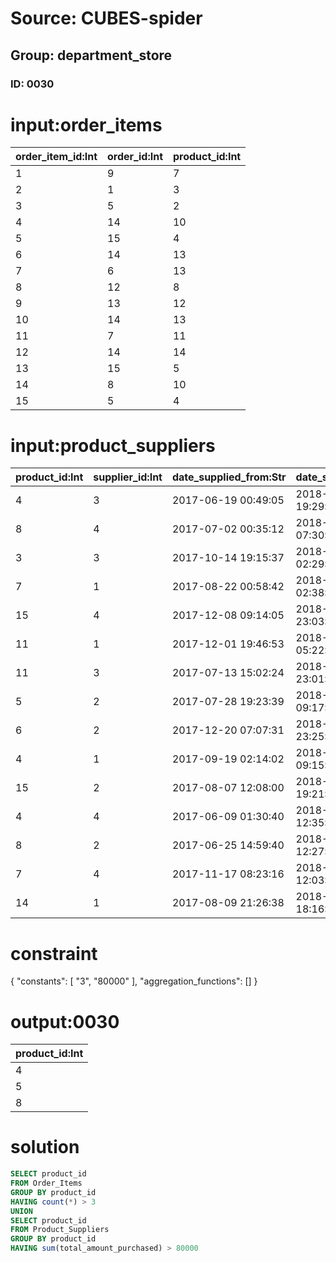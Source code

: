 # Source: CUBES-spider
## Group: department_store
### ID: 0030

# input:order_items

| order_item_id:Int | order_id:Int | product_id:Int |
|---|---|---|
| 1 | 9 | 7 |
| 2 | 1 | 3 |
| 3 | 5 | 2 |
| 4 | 14 | 10 |
| 5 | 15 | 4 |
| 6 | 14 | 13 |
| 7 | 6 | 13 |
| 8 | 12 | 8 |
| 9 | 13 | 12 |
| 10 | 14 | 13 |
| 11 | 7 | 11 |
| 12 | 14 | 14 |
| 13 | 15 | 5 |
| 14 | 8 | 10 |
| 15 | 5 | 4 |

# input:product_suppliers

| product_id:Int | supplier_id:Int | date_supplied_from:Str | date_supplied_to:Str | total_amount_purchased:Str | total_value_purchased:Dbl |
|---|---|---|---|---|---|
| 4 | 3 | 2017-06-19 00:49:05 | 2018-03-24 19:29:18 | 89366.05 | 36014.6 |
| 8 | 4 | 2017-07-02 00:35:12 | 2018-03-25 07:30:49 | 25085.57 | 36274.56 |
| 3 | 3 | 2017-10-14 19:15:37 | 2018-03-24 02:29:44 | 15752.45 | 7273.74 |
| 7 | 1 | 2017-08-22 00:58:42 | 2018-03-24 02:38:31 | 22332.08 | 8042.78 |
| 15 | 4 | 2017-12-08 09:14:05 | 2018-03-24 23:03:30 | 25318.21 | 29836.26 |
| 11 | 1 | 2017-12-01 19:46:53 | 2018-03-24 05:22:36 | 35149.74 | 67216.31 |
| 11 | 3 | 2017-07-13 15:02:24 | 2018-03-24 23:01:03 | 31862.59 | 76992.42 |
| 5 | 2 | 2017-07-28 19:23:39 | 2018-03-24 09:17:15 | 85922.86 | 82524.95 |
| 6 | 2 | 2017-12-20 07:07:31 | 2018-03-24 23:25:58 | 64444.18 | 97371.12 |
| 4 | 1 | 2017-09-19 02:14:02 | 2018-03-25 09:15:30 | 32881.38 | 29987.71 |
| 15 | 2 | 2017-08-07 12:08:00 | 2018-03-23 19:21:12 | 13712.91 | 48100.23 |
| 4 | 4 | 2017-06-09 01:30:40 | 2018-03-24 12:35:08 | 79316.31 | 98086.8 |
| 8 | 2 | 2017-06-25 14:59:40 | 2018-03-24 12:27:13 | 83873.58 | 99049.01 |
| 7 | 4 | 2017-11-17 08:23:16 | 2018-03-25 12:03:33 | 20689.78 | 61800.95 |
| 14 | 1 | 2017-08-09 21:26:38 | 2018-03-24 18:16:47 | 20447.99 | 27257.6 |

# constraint

{
  "constants": [
    "3",
    "80000"
  ],
  "aggregation_functions": []
}

# output:0030

| product_id:Int |
|---|
| 4 |
| 5 |
| 8 |

# solution

```sql
SELECT product_id
FROM Order_Items
GROUP BY product_id
HAVING count(*) > 3
UNION
SELECT product_id
FROM Product_Suppliers
GROUP BY product_id
HAVING sum(total_amount_purchased) > 80000
```
